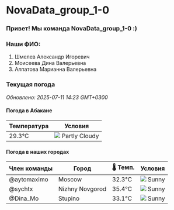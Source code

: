 # NovaData_group_1-0
### Привет! Мы команда NovaData_group_1-0 :)

### Наши ФИО:
1. Шмелев Александр Игоревич
2. Моисеева Дина Валерьевна
3. Алпатова Марианна Валерьевна

### Текущая погода
<!-- WEATHER:START -->
_Обновлено: 2025-07-11 14:23 GMT+0300_

#### Погода в Абакане

| Температура | Условия |
|-------------|----------|
| 29.3°C     | ![](https://cdn.weatherapi.com/weather/64x64/day/116.png) Partly Cloudy |

#### Погода в наших городах

| Член команды  | Город               | 🌡️ Темп.  | Условия          |
|---------------|---------------------|-----------|--------------------|
| @aytomaximo    | Moscow              |   32.3°C | ![](https://cdn.weatherapi.com/weather/64x64/day/113.png) Sunny        |
| @sychtx        | Nizhny Novgorod     |   35.4°C | ![](https://cdn.weatherapi.com/weather/64x64/day/113.png) Sunny        |
| @Dina_Mo       | Stupino             |   33.1°C | ![](https://cdn.weatherapi.com/weather/64x64/day/113.png) Sunny        |

<!-- WEATHER:END -->
